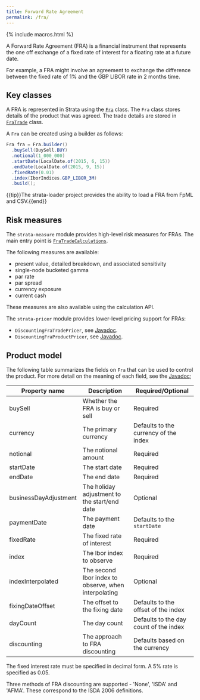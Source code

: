 ```yaml
---
title: Forward Rate Agreement
permalink: /fra/
---
```


{% include macros.html %}

A Forward Rate Agreement (FRA) is a financial instrument that represents the one off exchange of a fixed
rate of interest for a floating rate at a future date.

For example, a FRA might involve an agreement to exchange the difference between
the fixed rate of 1% and the GBP LIBOR rate in 2 months time.


## Key classes

A FRA is represented in Strata using the [`Fra`]({{site.baseurl}}/apidocs/com/opengamma/strata/product/fra/Fra.html) class.
The `Fra` class stores details of the product that was agreed.
The trade details are stored in [`FraTrade`]({{site.baseurl}}/apidocs/com/opengamma/strata/product/fra/FraTrade.html) class.

A `Fra` can be created using a builder as follows:

```java
Fra fra = Fra.builder()
  .buySell(BuySell.BUY)
  .notional(1_000_000)
  .startDate(LocalDate.of(2015, 6, 15))
  .endDate(LocalDate.of(2015, 9, 15))
  .fixedRate(0.01)
  .index(IborIndices.GBP_LIBOR_3M)
  .build();
```

{{tip}}The strata-loader project provides the ability to load a FRA from FpML and CSV.{{end}}


## Risk measures

The `strata-measure` module provides high-level risk measures for FRAs.
The main entry point is
[`FraTradeCalculations`]({{site.baseurl}}/apidocs/com/opengamma/strata/measure/fra/FraTradeCalculations.html).

The following measures are available:

* present value, detailed breakdown, and associated sensitivity
* single-node bucketed gamma
* par rate
* par spread
* currency exposure
* current cash

These measures are also available using the calculation API.

The `strata-pricer` module provides lower-level pricing support for FRAs:

* `DiscountingFraTradePricer`, see [Javadoc]({{site.baseurl}}/apidocs/com/opengamma/strata/pricer/fra/DiscountingFraTradePricer.html).
* `DiscountingFraProductPricer`, see [Javadoc]({{site.baseurl}}/apidocs/com/opengamma/strata/pricer/fra/DiscountingFraProductPricer.html).


## Product model

The following table summarizes the fields on `Fra` that can be used to control the product.
For more detail on the meaning of each field, see the
[Javadoc]({{site.baseurl}}/apidocs/com/opengamma/strata/product/fra/Fra.html);

| Property name     | Description | Required/Optional |
|-------------------|-------------|-------------------|
| buySell           | Whether the FRA is buy or sell | Required |
| currency          | The primary currency | Defaults to the currency of the index |
| notional          | The notional amount | Required |
| startDate         | The start date | Required |
| endDate           | The end date | Required |
| businessDayAdjustment | The holiday adjustment to the start/end date | Optional |
| paymentDate       | The payment date | Defaults to the `startDate` |
| fixedRate         | The fixed rate of interest | Required |
| index             | The Ibor index to observe | Required |
| indexInterpolated | The second Ibor index to observe, when interpolating | Optional |
| fixingDateOffset  | The offset to the fixing date | Defaults to the offset of the index |
| dayCount          | The day count | Defaults to the day count of the index |
| discounting       | The approach to FRA discounting | Defaults based on the currency |

The fixed interest rate must be specified in decimal form.
A 5% rate is specified as 0.05.

Three methods of FRA discounting are supported - 'None', 'ISDA' and 'AFMA'.
These correspond to the ISDA 2006 definitions.

